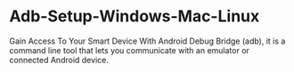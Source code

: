 # Adb-Setup-Windows-Mac-Linux
Gain Access To Your Smart Device With Android Debug Bridge (adb), it is a command line tool that lets you communicate with an emulator or connected Android device.
